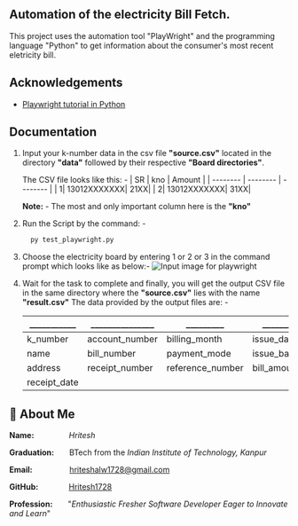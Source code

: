 
## Automation of the electricity Bill Fetch.

This project uses the automation tool "PlayWright" and the programming language "Python" to get information about the consumer's most recent eletricity bill.

## Acknowledgements

 - [Playwright tutorial in Python](https://playwright.dev/python/)


## Documentation

1. Input your k-number data in the csv file **"source.csv"** located in the directory **"data"** followed by their respective **"Board directories"**.

    The CSV file looks like this: -
    | SR | kno | Amount |
    | -------- | -------- | -------- |
    | 1| 13012XXXXXXX| 21XX|
    | 2| 13012XXXXXXX| 31XX|

    **Note:** - The most and only important column here is the **"kno"**

2. Run the Script by the command: -
    ```bash
      py test_playwright.py
    ```

3. Choose the electricity board by entering 1 or 2 or 3 in the command prompt which looks like as below:-
    ![Input image for playwright](https://via.placeholder.com/468x300?text=App+Screenshot+Here)

4. Wait for the task to complete and finally, you will get the output CSV file in the same directory where the **"source.csv"** lies with the name **"result.csv"**
The data provided by the output files are: -

    |  ___________  |    _______________       |    _________  |      ___________   |
    |-------------------|-------------------|-------------------|-------------------|
    | k_number           | account_number    | billing_month     | issue_date        |
    | name               | bill_number       | payment_mode      | issue_bank        |
    | address            | receipt_number    | reference_number  | bill_amount_(rs)  |
    | receipt_date         |                   |       |                   |



## 🚀 About Me
  **Name:** &nbsp;&nbsp;&nbsp;&nbsp;&nbsp;&nbsp;&nbsp;&nbsp;&nbsp;&nbsp;&nbsp;&nbsp;&nbsp;&nbsp;&nbsp;_Hritesh_
    
  **Graduation:**&nbsp;&nbsp;&nbsp;&nbsp;&nbsp;&nbsp; BTech from the _Indian Institute of Technology, Kanpur_
    
  **Email:** &nbsp;&nbsp;&nbsp;&nbsp;&nbsp;&nbsp;&nbsp;&nbsp;&nbsp;&nbsp;&nbsp;&nbsp;&nbsp;&nbsp;&nbsp;&nbsp;hriteshalw1728@gmail.com
    
  **GitHub:** &nbsp;&nbsp;&nbsp;&nbsp;&nbsp;&nbsp;&nbsp;&nbsp;&nbsp;&nbsp;&nbsp;&nbsp;&nbsp;[Hritesh1728](https://github.com/Hritesh1728)
    
  **Profession:**&nbsp;&nbsp;&nbsp;&nbsp;&nbsp;&nbsp; "_Enthusiastic Fresher Software Developer Eager to Innovate and Learn_"


